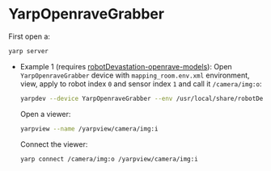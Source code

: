 # YarpOpenraveGrabber

First open a:
```bash
yarp server
```

- Example 1 (requires [robotDevastation-openrave-models](https://github.com/roboticslab-uc3m/robotDevastation-openrave-models)): Open `YarpOpenraveGrabber` device with `mapping_room.env.xml` environment, view, apply to robot index `0` and sensor index `1` and call it `/camera/img:o`:
   ```bash
   yarpdev --device YarpOpenraveGrabber --env /usr/local/share/robotDevastation-openrave-models/contexts/openrave/ecro/mapping_room.env.xml --view --robotIndex 0 --sensorIndex 1 --name /camera/img:o
   ```
   Open a viewer:
   ```bash
   yarpview --name /yarpview/camera/img:i
   ```
   Connect the viewer:
   ```bash
   yarp connect /camera/img:o /yarpview/camera/img:i
   ```
